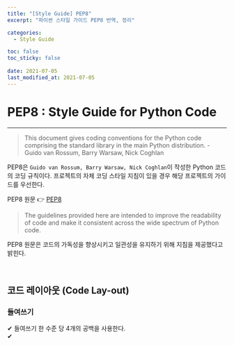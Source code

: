 ```yaml
---
title: "[Style Guide] PEP8"
excerpt: "파이썬 스타일 가이드 PEP8 번역, 정리"

categories:
  - Style Guide

toc: false
toc_sticky: false
 
date: 2021-07-05
last_modified_at: 2021-07-05
---
```


# PEP8 : Style Guide for Python Code
---
> This document gives coding conventions for the Python code comprising the standard library in the main Python distribution. - Guido van Rossum, Barry Warsaw, Nick Coghlan  

PEP8은 `Guido van Rossum, Barry Warsaw, Nick Coghlan`이 작성한 Python 코드의 코딩 규칙이다. 프로젝트의 자체 코딩 스타일 지침이 있을 경우 해당 프로젝트의 가이드를 우선한다.  

PEP8 원문 👉 [PEP8](https://www.python.org/dev/peps/pep-0008/)  

> The guidelines provided here are intended to improve the readability of code and make it consistent across the wide spectrum of Python code.  

PEP8 원문은 코드의 가독성을 향상시키고 일관성을 유지하기 위해 지침을 제공했다고 밝힌다.  

<br>

## 코드 레이아웃 (Code Lay-out)  
### 들여쓰기  
✔ 들여쓰기 한 수준 당 4개의 공백을 사용한다.  
✔